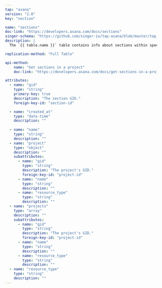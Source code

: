 ```yaml
---
tap: "asana"
version: "2.0"
key: "section"

name: "sections"
doc-link: "https://developers.asana.com/docs/sections"
singer-schema: "https://github.com/singer-io/tap-asana/blob/master/tap_asana/schemas/sections.json"
description: |
  The `{{ table.name }}` table contains info about sections within specified projects in your {{ integration.display_name }} account.

replication-method: "Full Table"

api-method:
    name: "Get sections in a project"
    doc-link: "https://developers.asana.com/docs/get-sections-in-a-project"

attributes:
  - name: "gid"
    type: "string"
    primary-key: true
    description: "The section GID."
    foreign-key-id: "section-id"

  - name: "created_at"
    type: "date-time"
    description: ""
  
  - name: "name"
    type: "string"
    description: ""
  - name: "project"
    type: "object"
    description: ""
    subattributes:
      - name: "gid"
        type: "string"
        description: "The project's GID."
        foreign-key-id: "project-id"
      - name: "name"
        type: "string"
        description: ""
      - name: "resource_type"
        type: "string"
        description: ""
  - name: "projects"
    type: "array"
    description: ""
    subattributes:
      - name: "gid"
        type: "string"
        description: "The project's GID."
        foreign-key-id: "project-id"
      - name: "name"
        type: "string"
        description: ""
      - name: "resource_type"
        type: "string"
        description: ""
  - name: "resource_type"
    type: "string"
    description: ""
---
```

